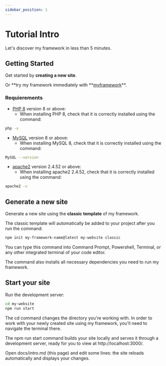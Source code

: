 ```yaml
---
sidebar_position: 1
---
```


# Tutorial Intro

Let's discover my framework in less than 5 minutes.

## Getting Started

Get started by **creating a new site**.

Or **try my framework immediately with **[myframework](https://malovirlo.github.io)\*\*.

### Requierements

-   [PHP 8](https://www.php.net/downloads.php) version 8 or above:
    -   When installing PHP 8, check that it is correctly installed using the command:

```bash
php -v
```

-   [MySQL](https://dev.mysql.com/downloads/installer/) version 8 or above:
    -   When installing MySQL 8, check that it is correctly installed using the command:

```bash
MySQL --version
```

-   [apache2](https://httpd.apache.org/download.cgi) version 2.4.52 or above:
    -   When installing apache2 2.4.52, check that it is correctly installed using the command:

```bash
apache2 -v
```

## Generate a new site

Generate a new site using the **classic template** of my framework.

The classic template will automatically be added to your project after you run the command:

```bash
npm init my-framework-name@latest my-website classic
```

You can type this command into Command Prompt, Powershell, Terminal, or any other integrated terminal of your code editor.

The command also installs all necessary dependencies you need to run my framework.

## Start your site

Run the development server:

```bash
cd my-website
npm run start
```

The cd command changes the directory you're working with. In order to work with your newly created site using my framework, you'll need to navigate the terminal there.

The npm run start command builds your site locally and serves it through a development server, ready for you to view at http://localhost:3000/.

Open docs/intro.md (this page) and edit some lines: the site reloads automatically and displays your changes.
